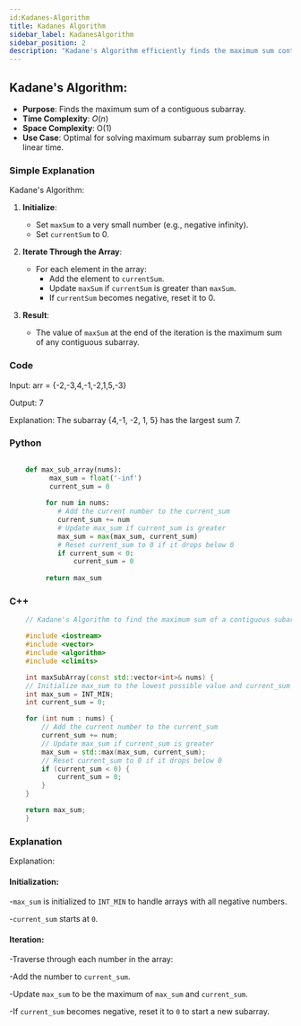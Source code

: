 ```yaml
---
id:Kadanes-Algorithm
title: Kadanes Algorithm
sidebar_label: KadanesAlgorithm
sidebar_position: 2
description: "Kadane's Algorithm efficiently finds the maximum sum contiguous subarray in a one-dimensional array. It's a dynamic programming technique named after its creator, Jay Kadane."
---
```

## Kadane's Algorithm:

- **Purpose**: Finds the maximum sum of a contiguous subarray.
- **Time Complexity**: $O(n)$
- **Space Complexity**: O(1)
- **Use Case**: Optimal for solving maximum subarray sum problems in linear time.
### Simple Explanation
Kadane's Algorithm:

1. **Initialize**:
   - Set `maxSum` to a very small number (e.g., negative infinity).
   - Set `currentSum` to 0.

2. **Iterate Through the Array**:
   - For each element in the array:
     - Add the element to `currentSum`.
     - Update `maxSum` if `currentSum` is greater than `maxSum`.
     - If `currentSum` becomes negative, reset it to 0.

3. **Result**:
   - The value of `maxSum` at the end of the iteration is the maximum sum of any contiguous subarray.
### Code

Input: arr = {-2,-3,4,-1,-2,1,5,-3}

Output: 7

Explanation: The subarray {4,-1, -2, 1, 5} has the largest sum 7.

### Python
```py

    def max_sub_array(nums):
          max_sum = float('-inf')
          current_sum = 0
    
         for num in nums:
            # Add the current number to the current_sum
            current_sum += num
            # Update max_sum if current_sum is greater
            max_sum = max(max_sum, current_sum)
            # Reset current_sum to 0 if it drops below 0
            if current_sum < 0:
                current_sum = 0
            
         return max_sum
```

### C++
```cpp
    // Kadane's Algorithm to find the maximum sum of a contiguous subarray

    #include <iostream>
    #include <vector>
    #include <algorithm>
    #include <climits>

    int maxSubArray(const std::vector<int>& nums) {
    // Initialize max_sum to the lowest possible value and current_sum to 0
    int max_sum = INT_MIN;
    int current_sum = 0;

    for (int num : nums) {
        // Add the current number to the current_sum
        current_sum += num;
        // Update max_sum if current_sum is greater
        max_sum = std::max(max_sum, current_sum);
        // Reset current_sum to 0 if it drops below 0
        if (current_sum < 0) {
            current_sum = 0;
        }
    }

    return max_sum;
    }
```

### Explanation
Explanation:

#### Initialization:

  -`max_sum` is initialized to `INT_MIN` to handle arrays with all negative numbers.

  -`current_sum` starts at `0`.

#### Iteration:

  -Traverse through each number in the array:
  
  -Add the number to `current_sum`.

  -Update `max_sum` to be the maximum of `max_sum` and `current_sum`.

  -If `current_sum` becomes negative, reset it to `0` to start a new subarray.


